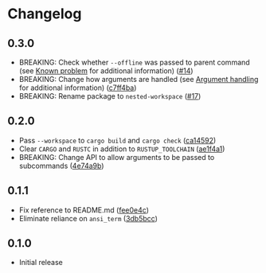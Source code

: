 # Changelog

## 0.3.0

- BREAKING: Check whether `--offline` was passed to parent command (see [Known problem](https://github.com/smoelius/nested-workspace/?tab=readme-ov-file#known-problem-potential-deadlocks) for additional information) ([#14](https://github.com/smoelius/nested-workspace/pull/14))
- BREAKING: Change how arguments are handled (see [Argument handling](https://github.com/smoelius/nested-workspace/?tab=readme-ov-file#argument-handling) for additional information) ([c7ff4ba](https://github.com/smoelius/nested-workspace/commit/c7ff4ba785462b315ca39c9d414bad3ac64b69c4))
- BREAKING: Rename package to `nested-workspace` ([#17](https://github.com/smoelius/nested-workspace/pull/17))

## 0.2.0

- Pass `--workspace` to `cargo build` and `cargo check` ([ca14592](https://github.com/smoelius/nested-workspace/commit/ca1459251fe58c7285176f8dd7eb605ea5e3bb06))
- Clear `CARGO` and `RUSTC` in addition to `RUSTUP_TOOLCHAIN` ([ae1f4a1](https://github.com/smoelius/nested-workspace/commit/ae1f4a17d4392ee555bdeb6bcb658941f307cfa8))
- BREAKING: Change API to allow arguments to be passed to subcommands ([4e74a9b](https://github.com/smoelius/nested-workspace/commit/4e74a9b6bf13ee543fc85eff698efefa5c598c1e))

## 0.1.1

- Fix reference to README.md ([fee0e4c](https://github.com/smoelius/nested-workspace/commit/fee0e4c2e1301cf8ed78fec5adc4e20af78561f7))
- Eliminate reliance on `ansi_term` ([3db5bcc](https://github.com/smoelius/nested-workspace/commit/3db5bccc7a82506d7905772ce12add8359bdf32e))

## 0.1.0

- Initial release
